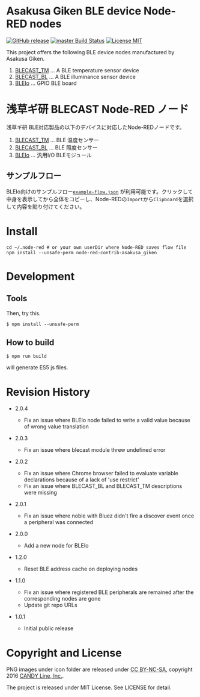 Asakusa Giken BLE device Node-RED nodes
===

[![GitHub release](https://img.shields.io/github/release/CANDY-LINE/node-red-contrib-asakusa_giken.svg)](https://github.com/CANDY-LINE/node-red-contrib-asakusa_giken/releases/latest)
[![master Build Status](https://travis-ci.org/CANDY-LINE/node-red-contrib-asakusa_giken.svg?branch=master)](https://travis-ci.org/CANDY-LINE/node-red-contrib-asakusa_giken/)
[![License MIT](https://img.shields.io/github/license/CANDY-LINE/node-red-contrib-asakusa_giken.svg)](http://opensource.org/licenses/MIT)


This project offers the following BLE device nodes manufactured by Asakusa Giken.

1. [BLECAST_TM](https://translate.google.com/translate?hl=en&sl=ja&tl=en&u=http%3A%2F%2Fwww.robotsfx.com%2Frobot%2FBLECAST_TM.html) ... A BLE temperature sensor device
1. [BLECAST_BL](https://translate.google.com/translate?hl=en&sl=ja&tl=en&u=http%3A%2F%2Fwww.robotsfx.com%2Frobot%2FBLECAST_BL.html) ... A BLE illuminance sensor device
1. [BLEIo](https://translate.google.com/translate?hl=en&sl=ja&tl=en&u=http%3A%2F%2Fwww.robotsfx.com%2Frobot%2FBLEIo.html) ... GPIO BLE board

浅草ギ研 BLECAST Node-RED ノード
===

浅草ギ研 BLE対応製品の以下のデバイスに対応したNode-REDノードです。

1. [BLECAST_TM](http://www.robotsfx.com/robot/BLECAST_TM.html) ... BLE 温度センサー
1. [BLECAST_BL](http://www.robotsfx.com/robot/BLECAST_BL.html) ... BLE 照度センサー
1. [BLEIo](http://www.robotsfx.com/robot/BLEIo.html) ... 汎用I/O BLEモジュール

## サンプルフロー

BLEIo向けのサンプルフロー[`example-flow.json`](https://github.com/CANDY-LINE/node-red-contrib-asakusa_giken/blob/develop/src/exmple-flow.json) が利用可能です。クリックして中身を表示してから全体をコピーし、Node-REDの`Import`から`Clipboard`を選択して内容を貼り付けてください。

# Install

```
cd ~/.node-red # or your own userDir where Node-RED saves flow file
npm install --unsafe-perm node-red-contrib-asakusa_giken
```

# Development

## Tools

Then, try this.
```
$ npm install --unsafe-perm
```

## How to build

```
$ npm run build
```
will generate ES5 js files.

# Revision History
* 2.0.4
    - Fix an issue where BLEIo node failed to write a valid value because of wrong value translation

* 2.0.3
    - Fix an issue where blecast module threw undefined error

* 2.0.2
    - Fix an issue where Chrome browser failed to evaluate variable declarations because of a lack of 'use restrict'
    - Fix an issue where BLECAST_BL and BLECAST_TM descriptions were missing

* 2.0.1
    - Fix an issue where noble with Bluez didn't fire a discover event once a peripheral was connected

* 2.0.0
    - Add a new node for BLEIo

* 1.2.0
    - Reset BLE address cache on deploying nodes

* 1.1.0
    - Fix an issue where registered BLE peripherals are remained after the corresponding nodes are gone
    - Update git repo URLs


* 1.0.1
    - Initial public release

# Copyright and License

PNG images under icon folder are released under [CC BY-NC-SA](http://creativecommons.org/licenses/by-nc-sa/4.0/), copyright 2016 [CANDY Line, Inc.](http://www.candy-line.io).

The project is released under MIT License. See LICENSE for detail.
